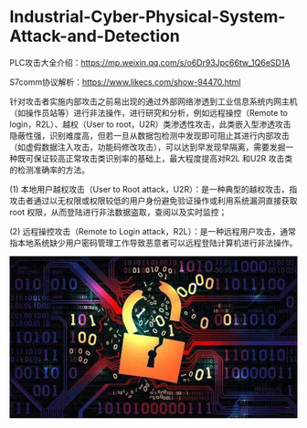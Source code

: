 # Industrial-Cyber-Physical-System-Attack-and-Detection
PLC攻击大全介绍：https://mp.weixin.qq.com/s/o6Dr93Jpc66tw_1Q6eSD1A

S7comm协议解析：https://www.likecs.com/show-94470.html

针对攻击者实施内部攻击之前易出现的通过外部网络渗透到工业信息系统内网主机（如操作员站等）进行非法操作，进行研究和分析，例如远程操控（Remote to login，R2L）、越权（User to root，U2R）类渗透性攻击，此类嵌入型渗透攻击隐蔽性强，识别难度高，但若一旦从数据包检测中发现即可阻止其进行内部攻击（如虚假数据注入攻击，功能码修改攻击），可以达到早发现早隔离，需要发掘一种既可保证较高正常攻击类识别率的基础上，最大程度提高对R2L 和U2R 攻击类的检测准确率的方法。

(1) 本地用户越权攻击（User to Root attack，U2R）：是一种典型的越权攻击，指攻击者通过以无权限或权限较低的用户身份避免验证操作或利用系统漏洞直接获取root 权限，从而登陆进行非法数据盗取，查阅以及实时监控；

(2) 远程操控攻击（Remote to Login attack，R2L）：是一种远程用户攻击，通常指本地系统缺少用户密码管理工作导致恶意者可以远程登陆计算机进行非法操作。

![image](Images/v2-4a7d54afb651ad8bf9bee8888c1e5d12_1440w.jpg)
